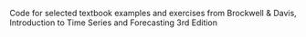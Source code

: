 Code for selected textbook examples and exercises from Brockwell & Davis, Introduction to Time Series and Forecasting 3rd Edition

